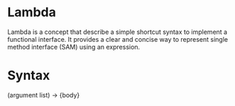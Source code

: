 # Lambda
Lambda is a concept that describe a simple shortcut syntax to implement a functional interface. It provides a clear and concise way to represent single method interface (SAM) using an expression.

# Syntax
(argument list) -> {body}
